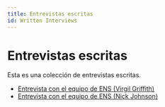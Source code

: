 ```yaml
---
title: Entrevistas escritas
id: Written Interviews
---
```


# Entrevistas escritas

Esta es una colección de entrevistas escritas.

* [Entrevista con el equipo de ENS (Virgil Griffith)](https://medium.com/the-ethereum-name-service/interview-with-ens-team-virgil-griffith-4dd1dcf9d13f)
* [Entrevista con el equipo de ENS (Nick Johnson)](https://medium.com/the-ethereum-name-service/interview-with-ens-team-nick-johnson-d98fb296d228)

